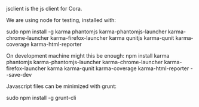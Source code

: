 jsclient is the js client for Cora.

We are using node for testing, installed with:

sudo npm install -g karma phantomjs karma-phantomjs-launcher karma-chrome-launcher karma-firefox-launcher karma qunitjs karma-qunit karma-coverage karma-html-reporter

On development machine might this be enough:
npm install karma phantomjs karma-phantomjs-launcher karma-chrome-launcher karma-firefox-launcher karma karma-qunit karma-coverage karma-html-reporter --save-dev


Javascript files can be minimized with grunt:

sudo npm install -g grunt-cli


